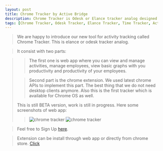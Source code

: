 ```yaml
---
layout: post
title: Chrome Tracker by Active Bridge
description: Chrome Tracker is Odesk or Elance tracker analog designed to help you track your activities and productivity of your employees.
tags: [Chrome Tracker, Odesk Tracker, Elance Tracker, Time Tracker, Activity Tracker, Freelance Tracker, Time Tracking Tool, Freelancers Tracking Tool, Employees Tracker, Employees Tracking Tool]
---
```



> We are happy to introduce our new tool for activity tracking called Chrome Tracker. This is elance or odesk tracker analog.

> It consist with two parts:

>> The first one is web app where you can view and manage activities, manage employees, view basic graphs with you productivity and productivity of your employees.
>
>> Second part is the chrome extension. We used latest chrome APIs to implement this part. The best thing that we do not need desktop clients anymore. Also this is the first tracker which is available for Chrome OS as well.
>
> This is still BETA version, work is still in progress. Here some screenshots of web app:
>
>>![chrome tracker](https://lh5.googleusercontent.com/lJ20iPYvuXb7Q-NZYUjYOt8sCtfPEOcuGomCLf9bNFGDpBTpI1TQz-Uf4PBYJRVEXWn8uuWDrA=s640-h400-e365-rw)
>>![chrome tracker](https://lh3.googleusercontent.com/XD6bMqilnkvdh_hQdkKwj5t-S74ARikfoZll5ulrdF5JXctZGmfciE_pZsnRG0KSoj2I7g8N=s640-h400-e365-rw)

> Feel free to Sign Up [here](http://chrometracker.com/).

> Extension can be install through web app or directly from chrome store. [Click](https://chrome.google.com/webstore/detail/chrome-tracker/ihlecadpghkjanimlphhpfiakabfdhpn)
